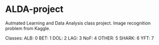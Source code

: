 # ALDA-project
Autmated Learning and Data Analysis class project. Image recognition problem from Kaggle.

Classes:
ALB: 0
BET: 1
DOL: 2
LAG: 3
NoF: 4
OTHER: 5
SHARK: 6
YFT: 7
